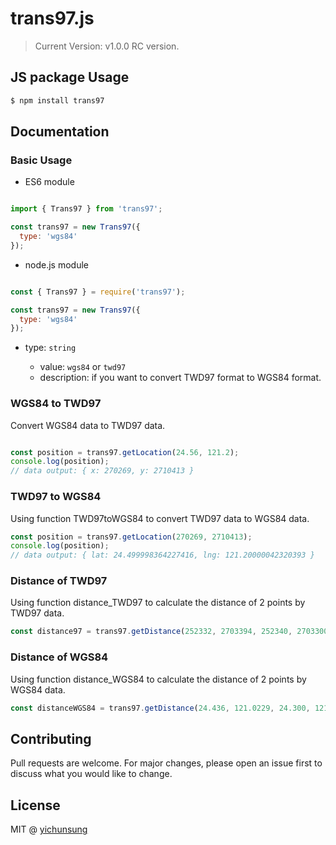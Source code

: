# trans97.js

> Current Version: v1.0.0 RC version.

## JS package Usage

```bash
$ npm install trans97
```

## Documentation

### Basic Usage


* ES6 module

```js

import { Trans97 } from 'trans97';

const trans97 = new Trans97({
  type: 'wgs84'
});

```

* node.js module

```js

const { Trans97 } = require('trans97');

const trans97 = new Trans97({
  type: 'wgs84'
});

```

* type: `string`

  * value: `wgs84` or `twd97`
  * description: if you want to convert TWD97 format to WGS84 format.



### WGS84 to TWD97

Convert WGS84 data to TWD97 data.

```js

const position = trans97.getLocation(24.56, 121.2);
console.log(position);
// data output: { x: 270269, y: 2710413 }
```

### TWD97 to WGS84

Using function TWD97toWGS84 to convert TWD97 data to WGS84 data.

```js
const position = trans97.getLocation(270269, 2710413);
console.log(position);
// data output: { lat: 24.499998364227416, lng: 121.20000042320393 }
```

### Distance of TWD97

Using function distance_TWD97 to calculate the distance of 2 points by TWD97 data.

```js
const distance97 = trans97.getDistance(252332, 2703394, 252340, 2703300); 
```

### Distance of WGS84

Using function distance_WGS84 to calculate the distance of 2 points by WGS84 data.

```js
const distanceWGS84 = trans97.getDistance(24.436, 121.0229, 24.300, 121); 
```

## Contributing

Pull requests are welcome. For major changes, please open an issue first to discuss what you would like to change.

## License

MIT @ [yichunsung](https://github.com/yichunsung)

